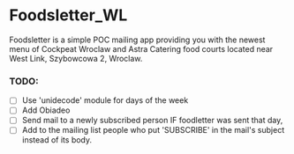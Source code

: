 # Foodsletter_WL
Foodsletter is a simple POC mailing app providing you with the newest menu of Cockpeat Wroclaw and Astra Catering food courts located near West Link, Szybowcowa 2, Wroclaw.

### TODO:
- [ ] Use 'unidecode' module for days of the week
- [ ] Add Obiadeo
- [ ] Send mail to a newly subscribed person IF foodletter was sent that day,
- [ ] Add to the mailing list people who put 'SUBSCRIBE' in the mail's subject instead of its body.

